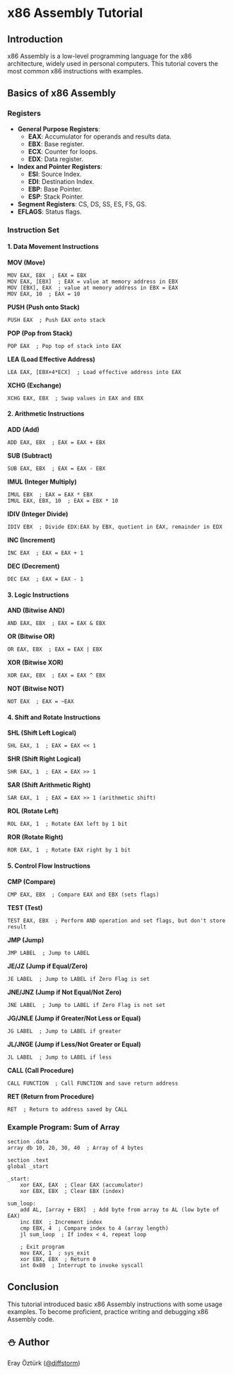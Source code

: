 # x86 Assembly Tutorial

## Introduction
x86 Assembly is a low-level programming language for the x86 architecture, widely used in personal computers. This tutorial covers the most common x86 instructions with examples.

## Basics of x86 Assembly

### Registers
- **General Purpose Registers**:
  - **EAX**: Accumulator for operands and results data.
  - **EBX**: Base register.
  - **ECX**: Counter for loops.
  - **EDX**: Data register.
- **Index and Pointer Registers**:
  - **ESI**: Source Index.
  - **EDI**: Destination Index.
  - **EBP**: Base Pointer.
  - **ESP**: Stack Pointer.
- **Segment Registers**: CS, DS, SS, ES, FS, GS.
- **EFLAGS**: Status flags.

### Instruction Set

#### 1. Data Movement Instructions

**MOV (Move)**
```assembly
MOV EAX, EBX  ; EAX = EBX
MOV EAX, [EBX]  ; EAX = value at memory address in EBX
MOV [EBX], EAX  ; value at memory address in EBX = EAX
MOV EAX, 10  ; EAX = 10
```

**PUSH (Push onto Stack)**
```assembly
PUSH EAX  ; Push EAX onto stack
```

**POP (Pop from Stack)**
```assembly
POP EAX  ; Pop top of stack into EAX
```

**LEA (Load Effective Address)**
```assembly
LEA EAX, [EBX+4*ECX]  ; Load effective address into EAX
```

**XCHG (Exchange)**
```assembly
XCHG EAX, EBX  ; Swap values in EAX and EBX
```

#### 2. Arithmetic Instructions

**ADD (Add)**
```assembly
ADD EAX, EBX  ; EAX = EAX + EBX
```

**SUB (Subtract)**
```assembly
SUB EAX, EBX  ; EAX = EAX - EBX
```

**IMUL (Integer Multiply)**
```assembly
IMUL EBX  ; EAX = EAX * EBX
IMUL EAX, EBX, 10  ; EAX = EBX * 10
```

**IDIV (Integer Divide)**
```assembly
IDIV EBX  ; Divide EDX:EAX by EBX, quotient in EAX, remainder in EDX
```

**INC (Increment)**
```assembly
INC EAX  ; EAX = EAX + 1
```

**DEC (Decrement)**
```assembly
DEC EAX  ; EAX = EAX - 1
```

#### 3. Logic Instructions

**AND (Bitwise AND)**
```assembly
AND EAX, EBX  ; EAX = EAX & EBX
```

**OR (Bitwise OR)**
```assembly
OR EAX, EBX  ; EAX = EAX | EBX
```

**XOR (Bitwise XOR)**
```assembly
XOR EAX, EBX  ; EAX = EAX ^ EBX
```

**NOT (Bitwise NOT)**
```assembly
NOT EAX  ; EAX = ~EAX
```

#### 4. Shift and Rotate Instructions

**SHL (Shift Left Logical)**
```assembly
SHL EAX, 1  ; EAX = EAX << 1
```

**SHR (Shift Right Logical)**
```assembly
SHR EAX, 1  ; EAX = EAX >> 1
```

**SAR (Shift Arithmetic Right)**
```assembly
SAR EAX, 1  ; EAX = EAX >> 1 (arithmetic shift)
```

**ROL (Rotate Left)**
```assembly
ROL EAX, 1  ; Rotate EAX left by 1 bit
```

**ROR (Rotate Right)**
```assembly
ROR EAX, 1  ; Rotate EAX right by 1 bit
```

#### 5. Control Flow Instructions

**CMP (Compare)**
```assembly
CMP EAX, EBX  ; Compare EAX and EBX (sets flags)
```

**TEST (Test)**
```assembly
TEST EAX, EBX  ; Perform AND operation and set flags, but don't store result
```

**JMP (Jump)**
```assembly
JMP LABEL  ; Jump to LABEL
```

**JE/JZ (Jump if Equal/Zero)**
```assembly
JE LABEL  ; Jump to LABEL if Zero Flag is set
```

**JNE/JNZ (Jump if Not Equal/Not Zero)**
```assembly
JNE LABEL  ; Jump to LABEL if Zero Flag is not set
```

**JG/JNLE (Jump if Greater/Not Less or Equal)**
```assembly
JG LABEL  ; Jump to LABEL if greater
```

**JL/JNGE (Jump if Less/Not Greater or Equal)**
```assembly
JL LABEL  ; Jump to LABEL if less
```

**CALL (Call Procedure)**
```assembly
CALL FUNCTION  ; Call FUNCTION and save return address
```

**RET (Return from Procedure)**
```assembly
RET  ; Return to address saved by CALL
```

### Example Program: Sum of Array
```assembly
section .data
array db 10, 20, 30, 40  ; Array of 4 bytes

section .text
global _start

_start:
    xor EAX, EAX  ; Clear EAX (accumulator)
    xor EBX, EBX  ; Clear EBX (index)

sum_loop:
    add AL, [array + EBX]  ; Add byte from array to AL (low byte of EAX)
    inc EBX  ; Increment index
    cmp EBX, 4  ; Compare index to 4 (array length)
    jl sum_loop  ; If index < 4, repeat loop

    ; Exit program
    mov EAX, 1  ; sys_exit
    xor EBX, EBX  ; Return 0
    int 0x80  ; Interrupt to invoke syscall
```

## Conclusion
This tutorial introduced basic x86 Assembly instructions with some usage examples. To become proficient, practice writing and debugging x86 Assembly code.

## :snowman: Author
Eray Öztürk ([@diffstorm](https://github.com/diffstorm))
